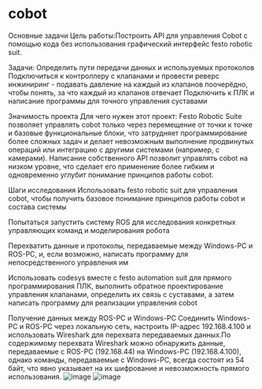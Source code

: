 # cobot
Основные задачи
Цель работы:Построить API для управления Cobot с помощью кода без использования графический интерфейс festo robotic suit.

Задачи:
Определить пути передачи данных и используемых протоколов
Подключиться к контроллеру с клапанами и провести реверс инжиниринг - подавать давление на каждый из клапанов поочерёдно, чтобы понять, за что каждый из клапанов отвечает
Подключить к ПЛК и написание программы для точного управления суставами

Значимость проекта
Для чего нужен этот проект:
Festo Robotic Suite позволяет управлять cobot только через перемещение от точки к точке и базовые функциональные блоки, что затрудняет программирование более сложных задач и делает невозможным выполнение продвинутых операций или интеграцию с другими системами (например, с камерами). Написание собственного API позволит управлять cobot на низком уровне, что сделает его применение более гибким и одновременно углубит понимание принципов работы cobot.

Шаги исследования
Использовать festo robotic suit для управления cobot, чтобы получить базовое понимание принципов работы cobot и состава системы

Попытаться запустить систему ROS для исследования конкретных управляющих команд и моделирования робота

Перехватить данные и протоколы, передаваемые между Windows-PC и ROS-PC, и, если возможно, написать программу для непосредственного управления им

Использовать codesys вместе с festo automation suit для прямого программирования ПЛК, выполнить обратное проектирование управления клапанами, определить их связь с суставами, а затем написать программу для реализации управления cobot

Получение данных между ROS-PC и Windows-PC
Соединить Windows-PC и ROS-PC через локальную сеть, настроить IP-адрес 192.168.4.100 и использовать Wireshark для перехвата передаваемых данных.По содержимому перехвата Wireshark можно обнаружить данные, передаваемые с ROS-PC (192.168.44) на Windows-PC (192.168.4.100), однако команды, передаваемые с Windows-PC, всегда состоят из 54 байт, что явно указывает на их шифрование и невозможность прямого использования.
![image](https://github.com/user-attachments/assets/6e4041bf-163f-4015-a378-0e7f99338377)
![image](https://github.com/user-attachments/assets/9d94827c-f9b5-4e33-a745-f46618ce69d5)


